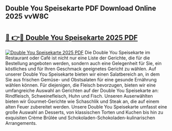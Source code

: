 ## Double You Speisekarte PDF Download Online 2025 vvW8C

# <h2><a href="http://gc7t89b.nevu.top/?p=Double+You+Speisekarte">🔗 👉🔴 Double You Speisekarte 2025 PDF</a></h2>

[![Double You Speisekarte 2025 PDF](https://i.imgur.com/dBaPXMq.png)](http://gc7t89b.nevu.top/?p=Double+You+Speisekarte)
Die Double You Speisekarte im Restaurant oder Café ist nicht nur eine Liste der Gerichte, die für die Bestellung angeboten werden, sondern auch eine Gelegenheit für Sie, ein köstliches und für Ihren Geschmack geeignetes Gericht zu wählen. Auf unserer Double You Speisekarte bieten wir einen Salatbereich an, in dem Sie aus frischen Gemüse- und Obstsalaten für eine gesunde Ernährung wählen können. Für diejenigen, die Fleisch bevorzugen, bieten wir eine umfangreiche Auswahl an Gerichten auf der Double You Speisekarte an: Rindfleisch, Schweinefleisch, Huhn und Fisch. Unseren Auserwählten bieten wir Gourmet-Gerichte wie Schaschlik und Steak an, die auf einem alten Feuer zubereitet werden. Unsere Double You Speisekarte umfasst eine große Auswahl an Desserts, von klassischen Torten und Kuchen bis hin zu exquisiten Crème Brûlée und Schokoladen-Schokoladen-kulinarischen Arrangements.
